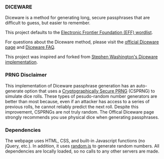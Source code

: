 ### DICEWARE

Diceware is a method for generating long, secure passphrases that are difficult to guess, but easier to remember.

This project defaults to the [Electronic Frontier Foundation (EFF) wordlist](https://www.eff.org/deeplinks/2016/07/new-wordlists-random-passphrases).

For questions about the Diceware method, please visit the [official Diceware page](http://diceware.com) and [Diceware FAQ](http://world.std.com/%7Ereinhold/dicewarefaq.html).

This project was inspired and forked from [Stephen Washington's Diceware implementation](https://stephenwashington.net/diceware/).

### PRNG Disclaimer

This implementation of Diceware passphrase generation has an auto-generate option that uses a [Cryptographically Secure PRNG](https://en.wikipedia.org/wiki/Cryptographically_secure_pseudorandom_number_generator) (CSPRNG) to simulate dice rolls. These types of pesudo-random number generators are better than most because, even if an attacker has access to a series of previous rolls, he cannot reliably predict the next roll. Despite this improvement, CSPRNGs are not truly random. The Offical Diceware page strongly recommends you use physical dice when generating passphrases.

### Dependencies

The webpage uses HTML, CSS, and built-in Javascript functions (no jQuery, etc.). In addition, it uses [random.js](https://github.com/ckknight/random-js) to generate random numbers. All dependencies are locally loaded, so no calls to any other servers are made.
